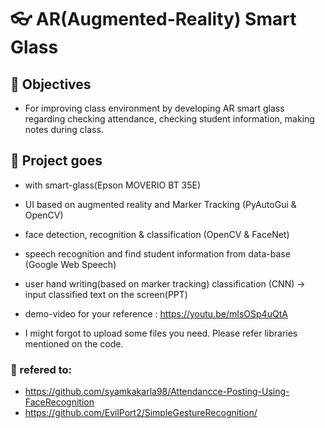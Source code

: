 # 👓 AR(Augmented-Reality) Smart Glass 

## 🎯 Objectives
- For improving class environment by developing AR smart glass regarding checking attendance, checking student information, making notes during class.

## :memo: Project goes
- with smart-glass(Epson MOVERIO BT 35E)
- UI based on augmented reality and Marker Tracking (PyAutoGui & OpenCV)
- face detection, recognition & classification (OpenCV & FaceNet) 
- speech recognition and find student information from data-base (Google Web Speech)
- user hand writing(based on marker tracking) classification (CNN) -> input classified text on the screen(PPT)
- demo-video for your reference :
https://youtu.be/mIsOSp4uQtA

- I might forgot to upload some files you need. Please refer libraries mentioned on the code.
### :memo: refered to:   
- https://github.com/syamkakarla98/Attendancce-Posting-Using-FaceRecognition 
- https://github.com/EvilPort2/SimpleGestureRecognition/ 


